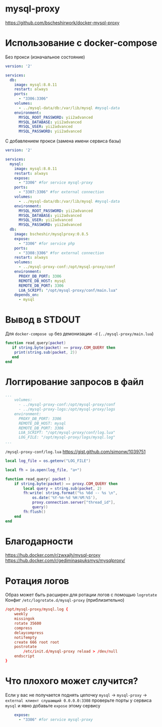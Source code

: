 # mysql-proxy
https://github.com/bscheshirwork/docker-mysql-proxy

# Использование с docker-compose

Без прокси (изначальное состояние)
```yml
version: '2'

services:
  db:
    image: mysql:8.0.11
    restart: always
    ports:
      - "3306:3306"
    volumes:
      - ../mysql-data/db:/var/lib/mysql #mysql-data
    environment:
      MYSQL_ROOT_PASSWORD: yii2advanced
      MYSQL_DATABASE: yii2advanced
      MYSQL_USER: yii2advanced
      MYSQL_PASSWORD: yii2advanced
```

С добавлением прокси (замена имени сервиса базы)
```yml
version: '2'

services:
  mysql:
    image: mysql:8.0.11
    restart: always
    expose:
      - "3306" #for service mysql-proxy
    ports:
      - "3307:3306" #for external connection
    volumes:
      - ../mysql-data/db:/var/lib/mysql #mysql-data
    environment:
      MYSQL_ROOT_PASSWORD: yii2advanced
      MYSQL_DATABASE: yii2advanced
      MYSQL_USER: yii2advanced
      MYSQL_PASSWORD: yii2advanced
  db:
    image: bscheshir/mysqlproxy:0.8.5
    expose:
      - "3306" #for service php
    ports:
      - "3308:3306" #for external connection
    restart: always
    volumes: 
      - ../mysql-proxy-conf:/opt/mysql-proxy/conf
    environment:
      PROXY_DB_PORT: 3306
      REMOTE_DB_HOST: mysql
      REMOTE_DB_PORT: 3306
      LUA_SCRIPT: "/opt/mysql-proxy/conf/main.lua"
    depends_on:
      - mysql
```

# Вывод в STDOUT
Для `docker-compose up` без демонизации `-d` (`../mysql-proxy/main.lua`)
```lua
function read_query(packet)
   if string.byte(packet) == proxy.COM_QUERY then
	print(string.sub(packet, 2))
   end
end
```

# Логгирование запросов в файл 

```yml
...
    volumes:
      - ../mysql-proxy-conf:/opt/mysql-proxy/conf
      - ../mysql-proxy-logs:/opt/mysql-proxy/logs
    environment:
      PROXY_DB_PORT: 3306
      REMOTE_DB_HOST: mysql
      REMOTE_DB_PORT: 3306
      LUA_SCRIPT: "/opt/mysql-proxy/conf/log.lua"
      LOG_FILE: "/opt/mysql-proxy/logs/mysql.log"
...
```

`/mysql-proxy-conf/log.lua` https://gist.github.com/simonw/1039751
```lua
local log_file = os.getenv("LOG_FILE")

local fh = io.open(log_file, "a+")

function read_query( packet )
    if string.byte(packet) == proxy.COM_QUERY then
        local query = string.sub(packet, 2)
        fh:write( string.format("%s %6d -- %s \n", 
            os.date('%Y-%m-%d %H:%M:%S'), 
            proxy.connection.server["thread_id"], 
            query)) 
        fh:flush()
    end
end
```
# Благодарности

https://hub.docker.com/r/zwxajh/mysql-proxy
https://hub.docker.com/r/gediminaspuksmys/mysqlproxy/

# Ротация логов
Образ может быть расширен для ротации логов с помощью `logrotate`
Конфиг `/etc/logrotate.d/mysql-proxy` (приблизительно)

```conf
/opt/mysql-proxy/mysql.log {
	weekly
	missingok
	rotate 35600
	compress
	delaycompress
	notifempty
	create 666 root root 
	postrotate
		/etc/init.d/mysql-proxy reload > /dev/null
	endscript
}
```

# Что плохого может случится?
Если у вас не получается поднять цепочку `mysql` -> `mysql-proxy` -> `external клиент слушающий 0.0.0.0:3308`
проверьте порты у сервиса `mysql` и явно добавьте `expose` этому сервису
```yml
    expose:
      - "3306" #for service mysql-proxy
```

